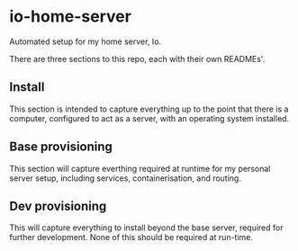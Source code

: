 # io-home-server
Automated setup for my home server, Io.


There are three sections to this repo, each with their own READMEs'.

## Install
This section is intended to capture everything up to the point that there is
a computer, configured to act as a server, with an operating system installed.

## Base provisioning
This section will capture everthing required at runtime for my personal server setup, including services, containerisation, and routing.

## Dev provisioning
This will capture everything to install beyond the base server, required for further development. None of this should be required at run-time.

